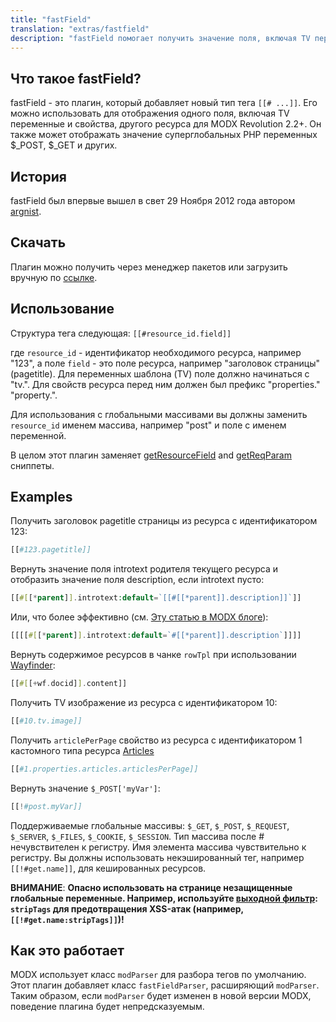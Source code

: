 ```yaml
---
title: "fastField"
translation: "extras/fastfield"
description: "fastField помогает получить значение поля, включая TV переменные и свойства, другого ресурса, а также может добыть значения суперглобальных переменных PHP"
---
```


## Что такое fastField?

fastField - это плагин, который добавляет новый тип тега `[[# ...]]`. Его можно использовать для отображения одного поля, включая TV переменные и свойства, другого ресурса для MODX Revolution 2.2+. Он также может отображать значение суперглобальных PHP переменных $\_POST, $\_GET и других. 

## История

fastField был впервые вышел в свет 29 Ноября 2012 года автором [argnist](https://modx.com/extras/author/argnist).

## Скачать

Плагин можно получить через менеджер пакетов или загрузить вручную по [ссылке](https://modx.com/extras/package/fastfield).

## Использование

Структура тега следующая: `[[#resource_id.field]]`

где `resource_id` - идентификатор необходимого ресурса, например "123", а поле `field` - это поле ресурса, например "заголовок страницы" (pagetitle). Для переменных шаблона (TV) поле должно начинаться с "tv.". Для свойств ресурса перед ним должен был префикс "properties." "property.".

Для использования с глобальными массивами вы должны заменить `resource_id` именем массива, например "post" и поле с именем переменной. 

В целом этот плагин заменяет [getResourceField](extras/getresourcefield) and [getReqParam](https://modx.com/extras/package/getreqparam) сниппеты.

## Examples

Получить заголовок pagetitle страницы из ресурса с идентификатором 123:

``` php
[[#123.pagetitle]]
```

Вернуть значение поля introtext родителя текущего ресурса и отобразить значение поля description, если introtext пусто:  

``` php
[[#[[*parent]].introtext:default=`[[#[[*parent]].description]]`]]
```

Или, что более эффективно (см. [Эту статью в MODX блоге](https://modx.com/blog/2012/09/14/tags-as-the-result-or-how-conditionals-are-like-mosquitoes/)):

``` php
[[[[#[[*parent]].introtext:default=`#[[*parent]].description`]]]]
```

Вернуть содержимое ресурсов в чанке `rowTpl` при использовании [Wayfinder](extras/wayfinder): 

``` php
[[#[[+wf.docid]].content]]
```

Получить TV изображение из ресурса с идентификатором 10:

``` php
[[#10.tv.image]]
```

Получить `articlePerPage` свойство из ресурса с идентификатором 1 кастомного типа ресурса [Articles](extras/articles)

``` php
[[#1.properties.articles.articlesPerPage]]
```

Вернуть значение `$_POST['myVar']`:

``` php
[[!#post.myVar]]
```

Поддерживаемые глобальные массивы: `$_GET`, `$_POST`, `$_REQUEST`, `$_SERVER`, `$_FILES`, `$_COOKIE`, `$_SESSION`. Тип массива после # нечувствителен к регистру. Имя элемента массива чувствительно к регистру. Вы должны использовать некэшированный тег, например `[[!#get.name]]`, для кешированных ресурсов.

**ВНИМАНИЕ**: **Опасно использовать на странице незащищенные глобальные переменные. Например, используйте [выходной фильтр](/building-sites/tag-syntax/output-filters#modifikatory-vyvoda-stroki): `stripTags` для предотвращения XSS-атак (например, `[[!#get.name:stripTags]]`)!**

## Как это работает

MODX использует класс `modParser` для разбора тегов по умолчанию. Этот плагин добавляет класс `fastFieldParser`, расширяющий `modParser`. Таким образом, если `modParser` будет изменен в новой версии MODX, поведение плагина будет непредсказуемым. 
